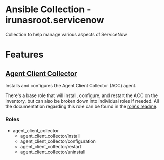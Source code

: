 # Ansible Collection - irunasroot.servicenow
Collection to help manage various aspects of ServiceNow

# Features

## [Agent Client Collector](roles/agent_client_collector/README.md)
Installs and configures the Agent Client Collector (ACC) agent.

There's a base role that will install, configure, and restart the ACC on the inventory, but can also be broken down into
individual roles if needed. All the documentation regarding this role can be found in the [role's readme](docs/roles/AGENT_CLIENT_COLLECTOR.md).

### Roles
* agent_client_collector
  * agent_client_collector/install
  * agent_client_collector/configuration
  * agent_client_collector/restart
  * agent_client_collector/uninstall
